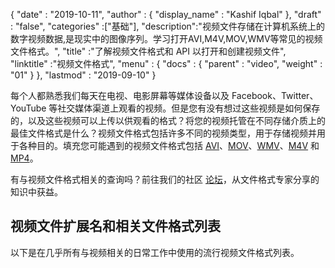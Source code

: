 {
  "date" : "2019-10-11",
  "author" : {
    "display_name" : "Kashif Iqbal"
},
  "draft" : "false",
  "categories" :["基础"],
  "description":"视频文件存储在计算机系统上的数字视频数据,是现实中的图像序列。学习打开AVI,M4V,MOV,WMV等常见的视频文件格式。",
  "title" :"了解视频文件格式和 API 以打开和创建视频文件",
  "linktitle" :"视频文件格式",
  "menu" : {
    "docs" : {
      "parent" : "video",
      "weight" : "01"
}
},
  "lastmod" : "2019-09-10"
}

每个人都熟悉我们每天在电视、电影屏幕等媒体设备以及 Facebook、Twitter、YouTube 等社交媒体渠道上观看的视频。但是您有没有想过这些视频是如何保存的，以及这些视频可以上传以供观看的格式？将您的视频托管在不同存储介质上的最佳文件格式是什么？视频文件格式包括许多不同的视频类型，用于存储视频并用于各种目的。填充您可能遇到的视频文件格式包括 [AVI](/zh/video/avi/)、[MOV](/zh/video/mov/)、[WMV](/zh/video/wmv/)、[M4V](/zh/video/m4v/) 和 [MP4](/zh/video/mp4/)。

有与视频文件格式相关的查询吗？前往我们的社区 [论坛](https://forum.fileformat.com/c/video/27)，从文件格式专家分享的知识中获益。


## 视频文件扩展名和相关文件格式列表

以下是在几乎所有与视频相关的日常工作中使用的流行视频文件格式列表。

